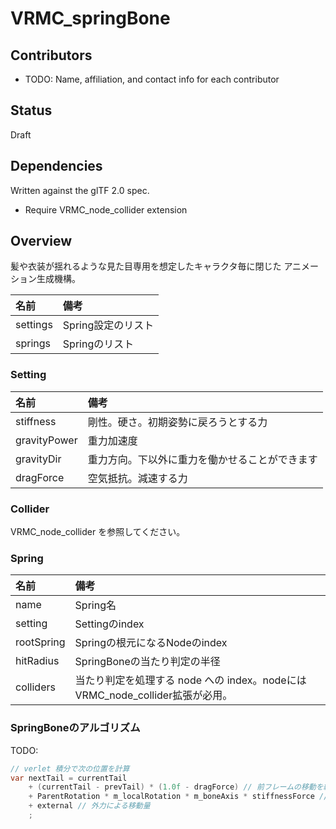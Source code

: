 # VRMC_springBone

## Contributors

* TODO: Name, affiliation, and contact info for each contributor

## Status

Draft

## Dependencies

Written against the glTF 2.0 spec.

* Require VRMC_node_collider extension

## Overview

髪や衣装が揺れるような見た目専用を想定したキャラクタ毎に閉じた
アニメーション生成機構。

| 名前     | 備考               |
|:---------|:-------------------|
| settings | Spring設定のリスト |
| springs  | Springのリスト     |

### Setting

| 名前         | 備考                                           |
|:-------------|:-----------------------------------------------|
| stiffness    | 剛性。硬さ。初期姿勢に戻ろうとする力           |
| gravityPower | 重力加速度                                     |
| gravityDir   | 重力方向。下以外に重力を働かせることができます |
| dragForce    | 空気抵抗。減速する力                           |


### Collider

VRMC_node_collider を参照してください。

### Spring

| 名前       | 備考                                                                         |
|:-----------|:-----------------------------------------------------------------------------|
| name       | Spring名                                                                     |
| setting    | Settingのindex                                                               |
| rootSpring | Springの根元になるNodeのindex                                                |
| hitRadius  | SpringBoneの当たり判定の半径                                                 |
| colliders  | 当たり判定を処理する node への index。nodeにはVRMC_node_collider拡張が必用。 |

### SpringBoneのアルゴリズム

TODO:

```cs
// verlet 積分で次の位置を計算
var nextTail = currentTail
    + (currentTail - prevTail) * (1.0f - dragForce) // 前フレームの移動を継続する(減衰もあるよ)
    + ParentRotation * m_localRotation * m_boneAxis * stiffnessForce // 親の回転による子ボーンの移動目標
    + external // 外力による移動量
    ;
```
